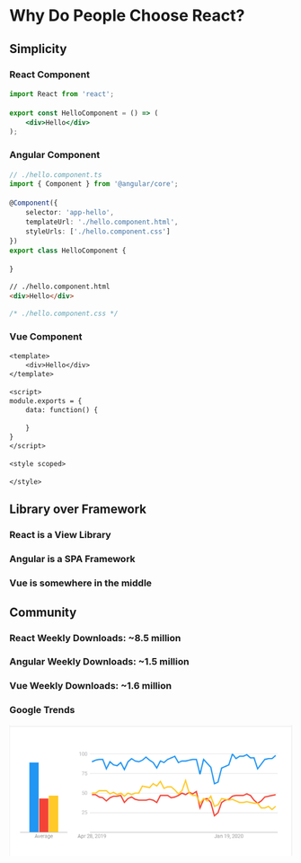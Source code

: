 # Why Do People Choose React?

## Simplicity

### React Component
```jsx
import React from 'react';

export const HelloComponent = () => (
    <div>Hello</div>
);
```

### Angular Component
```typescript
// ./hello.component.ts
import { Component } from '@angular/core';

@Component({
    selector: 'app-hello',
    templateUrl: './hello.component.html',
    styleUrls: ['./hello.component.css']
})
export class HelloComponent {

}
```

```html
// ./hello.component.html
<div>Hello</div>
```

```css
/* ./hello.component.css */
```

### Vue Component

```vue
<template>
    <div>Hello</div>
</template>

<script>
module.exports = {
    data: function() {
    
    }   
}
</script>

<style scoped>

</style>
```

## Library over Framework

### React is a View Library

### Angular is a SPA Framework

### Vue is somewhere in the middle

## Community

### React Weekly Downloads: ~8.5 million

### Angular Weekly Downloads: ~1.5 million

### Vue Weekly Downloads: ~1.6 million

### Google Trends

![React vs Angular vs Vue Google Trends](./images/react-vs-angular-vue-google-trends.png)